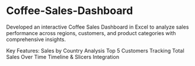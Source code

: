 # Coffee-Sales-Dashboard
Developed an interactive Coffee Sales Dashboard in Excel to analyze sales performance across regions, customers, and product categories with comprehensive insights.

Key Features:
Sales by Country Analysis
Top 5 Customers Tracking
Total Sales Over Time
Timeline & Slicers Integration
